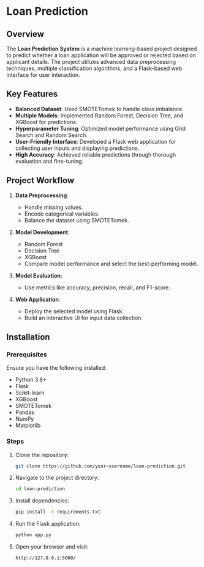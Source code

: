 # Loan Prediction

## Overview  
The **Loan Prediction System** is a machine learning-based project designed to predict whether a loan application will be approved or rejected based on applicant details. The project utilizes advanced data preprocessing techniques, multiple classification algorithms, and a Flask-based web interface for user interaction.  

## Key Features  
- **Balanced Dataset**: Used SMOTETomek to handle class imbalance.
- **Multiple Models**: Implemented Random Forest, Decision Tree, and XGBoost for predictions.
- **Hyperparameter Tuning**: Optimized model performance using Grid Search and Random Search.
- **User-Friendly Interface**: Developed a Flask web application for collecting user inputs and displaying predictions.
- **High Accuracy**: Achieved reliable predictions through thorough evaluation and fine-tuning.

## Project Workflow  
1. **Data Preprocessing**:  
   - Handle missing values.  
   - Encode categorical variables.  
   - Balance the dataset using SMOTETomek.  

2. **Model Development**:  
   - Random Forest  
   - Decision Tree  
   - XGBoost  
   - Compare model performance and select the best-performing model.  

3. **Model Evaluation**:  
   - Use metrics like accuracy, precision, recall, and F1-score.  

4. **Web Application**:  
   - Deploy the selected model using Flask.  
   - Build an interactive UI for input data collection.  

## Installation  

### Prerequisites  
Ensure you have the following installed:  
- Python 3.8+  
- Flask  
- Scikit-learn  
- XGBoost  
- SMOTETomek  
- Pandas  
- NumPy  
- Matplotlib  

### Steps  
1. Clone the repository:  
   ```bash  
   git clone https://github.com/your-username/loan-prediction.git  
   ```  

2. Navigate to the project directory:  
   ```bash  
   cd loan-prediction  
   ```  

3. Install dependencies:  
   ```bash  
   pip install -r requirements.txt  
   ```  

4. Run the Flask application:  
   ```bash  
   python app.py  
   ```  

5. Open your browser and visit:  
   ```  
   http://127.0.0.1:5000/  
   ```  


